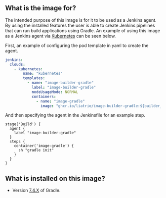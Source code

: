 ## What is the image for?
The intended purpose of this image is for it to be used as a Jenkins agent. By using the installed features the user is able to create Jenkins pipelines that can run build applications using Gradle. An example of using this image as a Jenkins agent via [Kubernetes](https://plugins.jenkins.io/kubernetes/) can be seen below. 

First, an example of configuring the pod template in yaml to create the agent.

```yaml
jenkins:
  clouds:
    - kubernetes:
        name: "kubernetes"
        templates:
          - name: "image-builder-gradle"
            label: "image-builder-gradle"
            nodeUsageMode: NORMAL
            containers:
              - name: "image-gradle"
                image: "ghcr.io/liatrio/image-builder-gradle:${builder_images_version}"
```
And then specifying the agent in the Jenkinsfile for an example step.

```jenkins
stage('Build') {
  agent {
    label "image-builder-gradle"
  }
  steps {
    container('image-gradle') {
      sh "gradle init"
    }
  }
}
```

## What is installed on this image?
- Version [7.4.X](https://gradle.org/install/) of Gradle.

